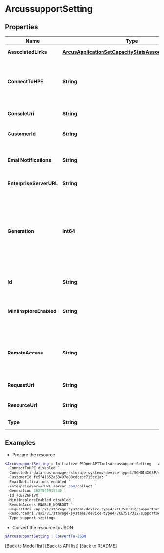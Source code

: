 # ArcussupportSetting
## Properties

Name | Type | Description | Notes
------------ | ------------- | ------------- | -------------
**AssociatedLinks** | [**ArcusApplicationSetCapacityStatsAssociatedLinksInner[]**](ArcusApplicationSetCapacityStatsAssociatedLinksInner.md) | Associated Links Details | [optional] 
**ConnectToHPE** | **String** | Enable remote support by allowing sending of files from device to HPE. Allowed values: enabled or disabled. | [optional] 
**ConsoleUri** | **String** | consoleUri for detailed storage object | [optional] 
**CustomerId** | **String** | The customer application identifier | [optional] 
**EmailNotifications** | **String** | Receive email notifications. Allowed values: enabled or disabled. | [optional] 
**EnterpriseServerURL** | **String** | Callhome collection server URL | [optional] 
**Generation** | **Int64** | A monotonically increasing value. This value updates when the resource is updated and can be used as a short way to determine if a resource has changed or which of two different copies of a resource is more up to date. | [optional] 
**Id** | **String** | Unique identifier of the support settings. | [optional] 
**MiniInsploreEnabled** | **String** | Enables/Disable scheduled Mini-Insplore collection. Allowed values: enabled or disabled. | [optional] 
**RemoteAccess** | **String** | Enable/Disable Remote Access. Allowed values: DISABLE or ENABLE_NONROOT or ENABLE_ROOT. It is mandatory. | [optional] 
**RequestUri** | **String** | requestUri for detailed storage object | [optional] 
**ResourceUri** | **String** | resourceUri for detailed storage object | [optional] 
**Type** | **String** | The type of resource. | [optional] 

## Examples

- Prepare the resource
```powershell
$ArcussupportSetting = Initialize-PSOpenAPIToolsArcussupportSetting  -AssociatedLinks [{&quot;resourceUri&quot;:&quot;/api/v1/storage-systems/device-type4/{uid}&quot;,&quot;type&quot;:&quot;systems&quot;}] `
 -ConnectToHPE disabled `
 -ConsoleUri data-ops-manager/storage-systems/device-type4/SGH014XGSP/settings/system-settings `
 -CustomerId fc5f41652a53497e88cdcebc715cc1az `
 -EmailNotifications enabled `
 -EnterpriseServerURL server.com/collect `
 -Generation 1627540915530 `
 -Id 7CE726P1VX `
 -MiniInsploreEnabled disabled `
 -RemoteAccess ENABLE_NONROOT `
 -RequestUri /api/v1/storage-systems/device-type4/7CE751P312/supportsettings `
 -ResourceUri /api/v1/storage-systems/device-type4/7CE751P312/supportsettings `
 -Type support-settings
```

- Convert the resource to JSON
```powershell
$ArcussupportSetting | ConvertTo-JSON
```

[[Back to Model list]](../README.md#documentation-for-models) [[Back to API list]](../README.md#documentation-for-api-endpoints) [[Back to README]](../README.md)

